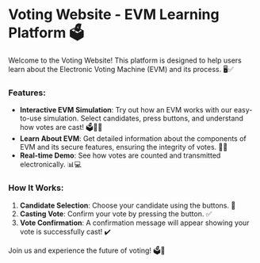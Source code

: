 # Voting Website - EVM Learning Platform 🗳️

Welcome to the Voting Website! This platform is designed to help users learn about the Electronic Voting Machine (EVM) and its process. 🖥️✅

### Features:
- **Interactive EVM Simulation**: Try out how an EVM works with our easy-to-use simulation. Select candidates, press buttons, and understand how votes are cast! 🗳️👩‍💻
- **Learn About EVM**: Get detailed information about the components of EVM and its secure features, ensuring the integrity of votes. 🔐💡
- **Real-time Demo**: See how votes are counted and transmitted electronically. 📊💻
  
### How It Works:
1. **Candidate Selection**: Choose your candidate using the buttons. 📲
2. **Casting Vote**: Confirm your vote by pressing the button. ✅
3. **Vote Confirmation**: A confirmation message will appear showing your vote is successfully cast! ✔️

Join us and experience the future of voting! 🗳️💬
